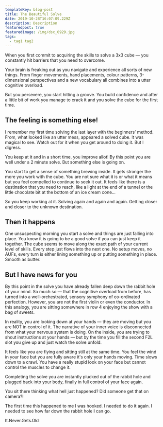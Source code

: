 ```yaml
---
templateKey: blog-post
title: The Beautiful Solve
date: 2019-10-28T16:07:09.229Z
description: Description
featuredpost: true
featuredimage: /img/dsc_0929.jpg
tags:
  - tag1 tag2
---
```

When you first commit to acquiring the skills to solve a 3x3 cube — you constantly hit barriers that you need to overcome.

Your brain is freaking out as you navigate and experience all sorts of new things. From finger movements, hand placements, colour patterns, 3-dimensional perspectives and a new vocabulary all combines into a utter cognitive overload.

But you persevere, you start hitting a groove. You build confidence and after a little bit of work you manage to crack it and you solve the cube for the first time.

## The feeling is something else!
I remember my first time solving the last layer with the beginners’ method. From, what looked like an utter mess, appeared a solved cube. It was magical to see. Watch out for it when you get around to doing it. But I digress.

You keep at it and in a short time, you improve allot! By this point you are well under a 2 minute solve. But something else is going on.

You start to get a sense of something brewing inside. It gets stronger the more you work with the cube. You are not sure what it is or what it means but you feel compelled to continue to seek it out. It feels like there is a destination that you need to reach, like a light at the end of a tunnel or the little chocolate bit at the bottom of an ice cream cone…

So you keep working at it. Solving again and again and again. Getting closer and closer to the unknown destination.

## Then it happens
One unsuspecting morning you start a solve and things are just falling into place. You know it is going to be a good solve if you can just keep it together. The cube seems to move along the exact path of your current level of skills. Every step just flows into the next one. No setup moves, no AUFs, every turn is either lining something up or putting something in place. Smooth as butter.

## But I have news for you
By this point in the solve you have already fallen deep down the rabbit hole of your mind. So much so — that the cognitive overload from before, has turned into a well-orchestrated, sensory symphony of co-ordinated perfection. However, you are not the first violin or even the conductor. In this analogy, you are sitting somewhere in row 4 enjoying the show with a bag of sweets.

In reality, you are looking down at your hands — they are moving but you are NOT in control of it. The narrative of your inner voice is disconnected from what your nervous system is doing. On the inside, you are trying to shout instructions at your hands — but by the time you fill the second F2L slot you give up and just watch the solve unfold.

It feels like you are flying and sitting still at the same time. You feel the wind in your face but you are fully aware it's only your hands moving. Time slows down to a crawl. You have a really stupid look on your face but cannot control the muscles to change it.

Completing the solve you are instantly plucked out of the rabbit hole and plugged back into your body, finally in full control of your face again.

You sit there thinking what hell just happened? Did someone get that on camera?!

The first time this happened to me I was hooked. I needed to do it again. I needed to see how far down the rabbit hole I can go.

It.Never.Gets.Old
